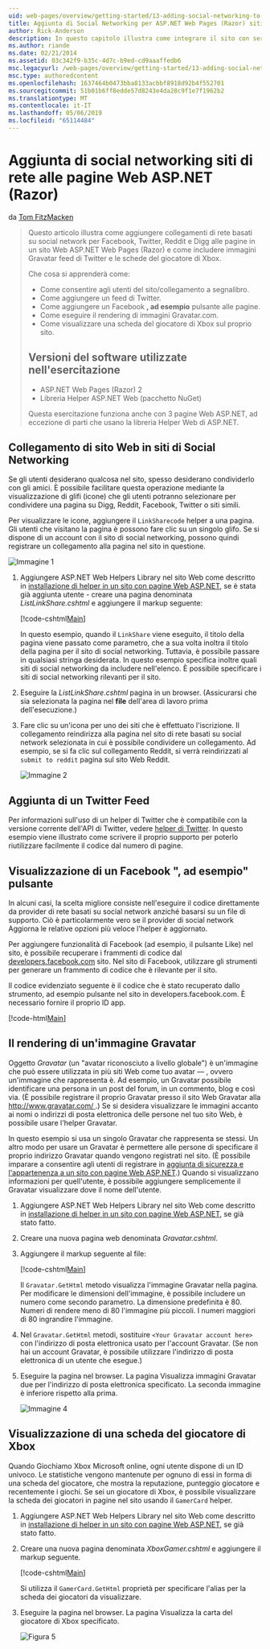 ```yaml
---
uid: web-pages/overview/getting-started/13-adding-social-networking-to-your-web-site
title: Aggiunta di Social Networking per ASP.NET Web Pages (Razor) siti | Microsoft Docs
author: Rick-Anderson
description: In questo capitolo illustra come integrare il sito con servizi di social networking. In questo capitolo, si apprenderà come permettere alle persone/il sito Web di collegamento a segnalibro...
ms.author: riande
ms.date: 02/21/2014
ms.assetid: 03c342f9-b35c-4d7c-b9ed-cd9aaaffedb6
msc.legacyurl: /web-pages/overview/getting-started/13-adding-social-networking-to-your-web-site
msc.type: authoredcontent
ms.openlocfilehash: 1637464b0473bba8133acbbf8918d92b4f552701
ms.sourcegitcommit: 51b01b6ff8edde57d8243e4da28c9f1e7f1962b2
ms.translationtype: MT
ms.contentlocale: it-IT
ms.lasthandoff: 05/06/2019
ms.locfileid: "65114484"
---
```

# <a name="adding-social-networking-to-aspnet-web-pages-razor-sites"></a>Aggiunta di social networking siti di rete alle pagine Web ASP.NET (Razor)

da [Tom FitzMacken](https://github.com/tfitzmac)

> Questo articolo illustra come aggiungere collegamenti di rete basati su social network per Facebook, Twitter, Reddit e Digg alle pagine in un sito Web ASP.NET Web Pages (Razor) e come includere immagini Gravatar feed di Twitter e le schede del giocatore di Xbox.
> 
> Che cosa si apprenderà come:
> 
> - Come consentire agli utenti del sito/collegamento a segnalibro.
> - Come aggiungere un feed di Twitter.
> - Come aggiungere un Facebook **, ad esempio** pulsante alle pagine.
> - Come eseguire il rendering di immagini Gravatar.com.
> - Come visualizzare una scheda del giocatore di Xbox sul proprio sito.
>   
> 
> ## <a name="software-versions-used-in-the-tutorial"></a>Versioni del software utilizzate nell'esercitazione
> 
> 
> - ASP.NET Web Pages (Razor) 2
> - Libreria Helper ASP.NET Web (pacchetto NuGet)
>   
> 
> Questa esercitazione funziona anche con 3 pagine Web ASP.NET, ad eccezione di parti che usano la libreria Helper Web di ASP.NET.

<a id="Linking_Your_Website"></a>
## <a name="linking-your-website-on-social-networking-sites"></a>Collegamento di sito Web in siti di Social Networking

Se gli utenti desiderano qualcosa nel sito, spesso desiderano condividerlo con gli amici. È possibile facilitare questa operazione mediante la visualizzazione di glifi (icone) che gli utenti potranno selezionare per condividere una pagina su Digg, Reddit, Facebook, Twitter o siti simili.

Per visualizzare le icone, aggiungere il `LinkSharecode` helper a una pagina. Gli utenti che visitano la pagina è possono fare clic su un singolo glifo. Se si dispone di un account con il sito di social networking, possono quindi registrare un collegamento alla pagina nel sito in questione.

![Immagine 1](13-adding-social-networking-to-your-web-site/_static/image1.jpg)

1. Aggiungere ASP.NET Web Helpers Library nel sito Web come descritto in [installazione di helper in un sito con pagine Web ASP.NET](https://go.microsoft.com/fwlink/?LinkId=252372), se è stata già aggiunta utente - creare una pagina denominata *ListLinkShare.cshtml* e aggiungere il markup seguente:

    [!code-cshtml[Main](13-adding-social-networking-to-your-web-site/samples/sample1.cshtml)]

    In questo esempio, quando il `LinkShare` viene eseguito, il titolo della pagina viene passato come parametro, che a sua volta inoltra il titolo della pagina per il sito di social networking. Tuttavia, è possibile passare in qualsiasi stringa desiderata. In questo esempio specifica inoltre quali siti di social networking da includere nell'elenco. È possibile specificare i siti di social networking rilevanti per il sito.
2. Eseguire la *ListLinkShare.cshtml* pagina in un browser. (Assicurarsi che sia selezionata la pagina nel **file** dell'area di lavoro prima dell'esecuzione.)
3. Fare clic su un'icona per uno dei siti che è effettuato l'iscrizione. Il collegamento reindirizza alla pagina nel sito di rete basati su social network selezionata in cui è possibile condividere un collegamento. Ad esempio, se si fa clic sul collegamento Reddit, si verrà reindirizzati al `submit to reddit` pagina sul sito Web Reddit.

     ![Immagine 2](13-adding-social-networking-to-your-web-site/_static/image2.jpg)

<a id="Adding_a_Twitter_Feed"></a>
## <a name="adding-a-twitter-feed"></a>Aggiunta di un Twitter Feed

Per informazioni sull'uso di un helper di Twitter che è compatibile con la versione corrente dell'API di Twitter, vedere [helper di Twitter](../ui-layouts-and-themes/twitter-helper.md). In questo esempio viene illustrato come scrivere il proprio supporto per poterlo riutilizzare facilmente il codice dal numero di pagine.

<a id="Displaying_a_Facebook_Button"></a>
## <a name="displaying-a-facebook-quotlikequot-button"></a>Visualizzazione di un Facebook &quot;, ad esempio&quot; pulsante

In alcuni casi, la scelta migliore consiste nell'eseguire il codice direttamente da provider di rete basati su social network anziché basarsi su un file di supporto. Ciò è particolarmente vero se il provider di social network Aggiorna le relative opzioni più veloce l'helper è aggiornato.

Per aggiungere funzionalità di Facebook (ad esempio, il pulsante Like) nel sito, è possibile recuperare i frammenti di codice dal [developers.facebook.com](https://developers.facebook.com/) sito. Nel sito di Facebook, utilizzare gli strumenti per generare un frammento di codice che è rilevante per il sito.

Il codice evidenziato seguente è il codice che è stato recuperato dallo strumento, ad esempio pulsante nel sito in developers.facebook.com. È necessario fornire il proprio ID app.

[!code-html[Main](13-adding-social-networking-to-your-web-site/samples/sample2.html?highlight=7-14,16-17)]

<a id="Rendering_a_Gravatar_Image"></a>
## <a name="rendering-a-gravatar-image"></a>Il rendering di un'immagine Gravatar

Oggetto *Gravatar* (un &quot;avatar riconosciuto a livello globale&quot;) è un'immagine che può essere utilizzata in più siti Web come tuo avatar &#8212; , ovvero un'immagine che rappresenta è. Ad esempio, un Gravatar possibile identificare una persona in un post del forum, in un commento, blog e così via. (È possibile registrare il proprio Gravatar presso il sito Web Gravatar alla [ http://www.gravatar.com/ ](http://www.gravatar.com/).) Se si desidera visualizzare le immagini accanto ai nomi o indirizzi di posta elettronica delle persone nel tuo sito Web, è possibile usare l'helper Gravatar.

In questo esempio si usa un singolo Gravatar che rappresenta se stessi. Un altro modo per usare un Gravatar è permettere alle persone di specificare il proprio indirizzo Gravatar quando vengono registrati nel sito. (È possibile imparare a consentire agli utenti di registrare in [aggiunta di sicurezza e l'appartenenza a un sito con pagine Web ASP.NET](https://go.microsoft.com/fwlink/?LinkId=202904).) Quando si visualizzano informazioni per quell'utente, è possibile aggiungere semplicemente il Gravatar visualizzare dove il nome dell'utente.

1. Aggiungere ASP.NET Web Helpers Library nel sito Web come descritto in [installazione di helper in un sito con pagine Web ASP.NET](https://go.microsoft.com/fwlink/?LinkId=252372), se già stato fatto.
2. Creare una nuova pagina web denominata *Gravatar.cshtml*.
3. Aggiungere il markup seguente al file: 

    [!code-cshtml[Main](13-adding-social-networking-to-your-web-site/samples/sample3.cshtml)]

    Il `Gravatar.GetHtml` metodo visualizza l'immagine Gravatar nella pagina. Per modificare le dimensioni dell'immagine, è possibile includere un numero come secondo parametro. La dimensione predefinita è 80. Numeri di rendere meno di 80 l'immagine più piccoli. I numeri maggiori di 80 ingrandire l'immagine.
4. Nel `Gravatar.GetHtml` metodi, sostituire `<Your Gravatar account here>` con l'indirizzo di posta elettronica usato per l'account Gravatar. (Se non hai un account Gravatar, è possibile utilizzare l'indirizzo di posta elettronica di un utente che esegue.)
5. Eseguire la pagina nel browser. La pagina Visualizza immagini Gravatar due per l'indirizzo di posta elettronica specificato. La seconda immagine è inferiore rispetto alla prima. 

    ![Immagine 4](13-adding-social-networking-to-your-web-site/_static/image3.jpg)

<a id="Displaying_an_Xbox_Gamer_Card"></a>
## <a name="displaying-an-xbox-gamer-card"></a>Visualizzazione di una scheda del giocatore di Xbox

Quando Giochiamo Xbox Microsoft online, ogni utente dispone di un ID univoco. Le statistiche vengono mantenute per ognuno di essi in forma di una scheda del giocatore, che mostra la reputazione, punteggio giocatore e recentemente i giochi. Se sei un giocatore di Xbox, è possibile visualizzare la scheda dei giocatori in pagine nel sito usando il `GamerCard` helper.

1. Aggiungere ASP.NET Web Helpers Library nel sito Web come descritto in [installazione di helper in un sito con pagine Web ASP.NET](https://go.microsoft.com/fwlink/?LinkId=252372), se già stato fatto.
2. Creare una nuova pagina denominata *XboxGamer.cshtml* e aggiungere il markup seguente.

    [!code-cshtml[Main](13-adding-social-networking-to-your-web-site/samples/sample4.cshtml)]

    Si utilizza il `GamerCard.GetHtml` proprietà per specificare l'alias per la scheda dei giocatori da visualizzare.
3. Eseguire la pagina nel browser. La pagina Visualizza la carta del giocatore di Xbox specificato.

    ![Figura 5](13-adding-social-networking-to-your-web-site/_static/image4.jpg)
